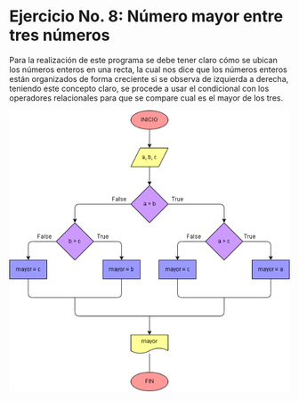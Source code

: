 # Ejercicio No. 8: Número mayor entre tres números

Para la realización de este programa se debe tener claro cómo se ubican los números enteros en una recta, la cual nos dice que los números enteros están organizados de forma creciente si se observa de izquierda a derecha, teniendo este concepto claro, se procede a usar el condicional con los operadores relacionales para que se compare cual es el mayor de los tres.

![Diagrama](diagrama.png "diagrama de flujo")